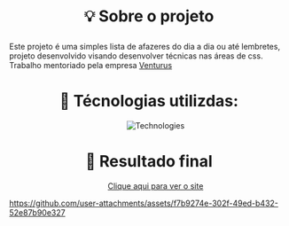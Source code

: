 # <p align="center"> 💡 Sobre o projeto </p>
<p >
  Este projeto é uma simples lista de afazeres do dia a dia ou até lembretes, projeto desenvolvido visando desenvolver técnicas nas áreas de css. Trabalho mentoriado pela empresa <a href="https://www.venturus.org.br/" target="_blank" rel="noreferrer noopener">Venturus</a>

<h1 align="center"> 🔧 Técnologias utilizdas:</h1> 

<ul align="center">

  ![Technologies](https://skillicons.dev/icons?i=js,html,css)
  
</ul>

#

<h1 align="center"> 👀 Resultado final </h1>   


<ul align="center">

  [Clique aqui para ver o site](https://victordumer.netlify.app/)
  
</ul>

https://github.com/user-attachments/assets/f7b9274e-302f-49ed-b432-52e87b90e327





